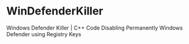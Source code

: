 # WinDefenderKiller
Windows Defender Killer | C++ Code Disabling Permanently Windows Defender using Registry Keys
